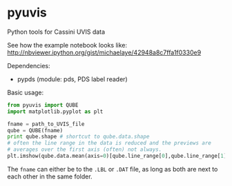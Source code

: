 pyuvis
======

Python tools for Cassini UVIS data

See how the example notebook looks like:
http://nbviewer.ipython.org/gist/michaelaye/42948a8c7ffa1f0330e9

Dependencies:
* pypds (module: pds, PDS label reader)


Basic usage:

```python
from pyuvis import QUBE
import matplotlib.pyplot as plt

fname = path_to_UVIS_file
qube = QUBE(fname)
print qube.shape # shortcut to qube.data.shape
# often the line range in the data is reduced and the previews are 
# averages over the first axis (often) not always.
plt.imshow(qube.data.mean(axis=0)[qube.line_range[0],qube.line_range[1]]

```

The `fname` can either be to the `.LBL` or `.DAT` file, as long as both are next to each other in the same folder.
